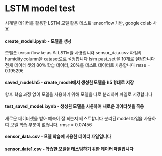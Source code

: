 # LSTM model test
시계열 데이터를 활용한 LSTM 모델 활용 테스트
tensorflow 기반, google colab 사용

#### create_model.ipynb - 모델을 생성
모델은 tensorflow.keras 의 LSTM을 사용합니다
sensor_data.csv 파일의 humidity column을 dataset으로 설정합니다
lstm past_set 을 10개로 설정합니다
전체 데이터 셋의 80% 학습 데이터, 20%를 테스트 데이터로 사용합니다
rmse = 0.195296

#### saved_model.h5 - create_model에서 생성한 모델을 h5 형태로 저장
향후 학습 과정 없이 모델을 사용하기 위해 모델을 따로 분리하여 파일로 저장합니다

#### test_saved_model.ipynb - 생성된 모델을 사용하여 새로운 데이터셋을 적용
새로운 데이터셋을 받아 예측이 잘 되는지 테스트합니다
분리된 model 파일을 사용하여 모델 학습 부분이 없습니다.
rmse = 0.07456

#### sensor_data.csv - 모델 학습에 사용한 데이터 파일입니다
#### sensor_date1.csv - 학습한 모델을 테스팅하기 위한 데이터 파일입니다

